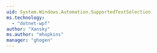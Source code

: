```yaml
---
uid: System.Windows.Automation.SupportedTextSelection
ms.technology: 
  - "dotnet-wpf"
author: "Xansky"
ms.author: "mhopkins"
manager: "ghogen"
---
```

